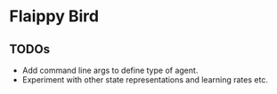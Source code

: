 # Flaippy Bird

## TODOs

* Add command line args to define type of agent.
* Experiment with other state representations and learning rates etc.